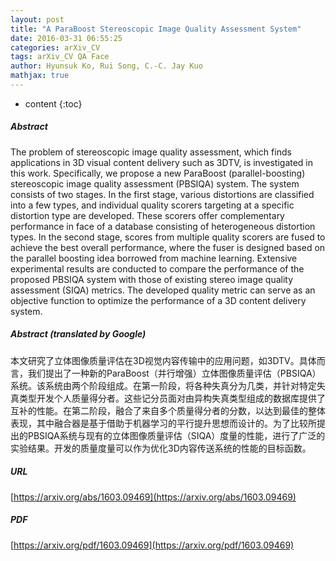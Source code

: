 ```yaml
---
layout: post
title: "A ParaBoost Stereoscopic Image Quality Assessment System"
date: 2016-03-31 06:55:25
categories: arXiv_CV
tags: arXiv_CV QA Face
author: Hyunsuk Ko, Rui Song, C.-C. Jay Kuo
mathjax: true
---
```


* content
{:toc}

##### Abstract
The problem of stereoscopic image quality assessment, which finds applications in 3D visual content delivery such as 3DTV, is investigated in this work. Specifically, we propose a new ParaBoost (parallel-boosting) stereoscopic image quality assessment (PBSIQA) system. The system consists of two stages. In the first stage, various distortions are classified into a few types, and individual quality scorers targeting at a specific distortion type are developed. These scorers offer complementary performance in face of a database consisting of heterogeneous distortion types. In the second stage, scores from multiple quality scorers are fused to achieve the best overall performance, where the fuser is designed based on the parallel boosting idea borrowed from machine learning. Extensive experimental results are conducted to compare the performance of the proposed PBSIQA system with those of existing stereo image quality assessment (SIQA) metrics. The developed quality metric can serve as an objective function to optimize the performance of a 3D content delivery system.

##### Abstract (translated by Google)
本文研究了立体图像质量评估在3D视觉内容传输中的应用问题，如3DTV。具体而言，我们提出了一种新的ParaBoost（并行增强）立体图像质量评估（PBSIQA）系统。该系统由两个阶段组成。在第一阶段，将各种失真分为几类，并针对特定失真类型开发个人质量得分者。这些记分员面对由异构失真类型组成的数据库提供了互补的性能。在第二阶段，融合了来自多个质量得分者的分数，以达到最佳的整体表现，其中融合器是基于借助于机器学习的平行提升思想而设计的。为了比较所提出的PBSIQA系统与现有的立体图像质量评估（SIQA）度量的性能，进行了广泛的实验结果。开发的质量度量可以作为优化3D内容传送系统的性能的目标函数。

##### URL
[https://arxiv.org/abs/1603.09469](https://arxiv.org/abs/1603.09469)

##### PDF
[https://arxiv.org/pdf/1603.09469](https://arxiv.org/pdf/1603.09469)

